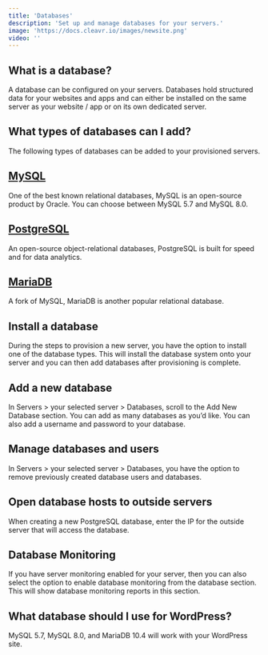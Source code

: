 ```yaml
---
title: 'Databases'
description: 'Set up and manage databases for your servers.'
image: 'https://docs.cleavr.io/images/newsite.png'
video: ''
---
```



## What is a database?
A database can be configured on your servers. Databases hold structured data for your websites and apps and can either be 
installed on the same server as your website / app or on its own dedicated server.

## What types of databases can I add?
The following types of databases can be added to your provisioned servers.

## [MySQL](https://www.mysql.com/)
One of the best known relational databases, MySQL is an open-source product by Oracle. You can choose between MySQL 5.7 and MySQL 8.0.

## [PostgreSQL](https://www.postgresql.org/)
An open-source object-relational databases, PostgreSQL is built for speed and for data analytics. 

## [MariaDB](https://mariadb.org/)
A fork of MySQL, MariaDB is another popular relational database.

## Install a database
During the steps to provision a new server, you have the option to install one of the database types. This will install the database system onto your server and you can then add databases after provisioning is complete.

## Add a new database
In Servers > your selected server > Databases, scroll to the Add New Database section. You can add as many databases as you’d like. You can also add a username and password to your database.

## Manage databases and users
In Servers > your selected server > Databases, you have the option to remove previously created database users and databases.

## Open database hosts to outside servers
When creating a new PostgreSQL database, enter the IP for the outside server that will access the database. 

## Database Monitoring
If you have server monitoring enabled for your server, then you can also select the option to enable database monitoring from the database section. 
This will show database monitoring reports in this section. 

## What database should I use for WordPress?
MySQL 5.7, MySQL 8.0, and MariaDB 10.4 will work with your WordPress site.
